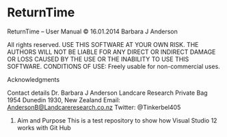 ReturnTime
==========
ReturnTime – User Manual
© 16.01.2014 Barbara J Anderson

All rights reserved. USE THIS SOFTWARE AT YOUR OWN RISK. THE AUTHORS WILL NOT BE LIABLE FOR ANY DIRECT OR INDIRECT DAMAGE OR LOSS CAUSED BY THE USE OR THE INABILITY TO USE THIS SOFTWARE.
CONDITIONS OF USE: Freely usable for non-commercial uses.

Acknowledgments 
	
Contact details 
	Dr. Barbara J Anderson
	Landcare Research
	Private Bag 1954
	Dunedin 1930,
	New Zealand 
	Email: AndersonB@Landcareresearch.co.nz
	Twitter: @Tinkerbel405

1.	Aim and Purpose
This is a test repository to  show how Visual Studio 12 works with Git Hub
